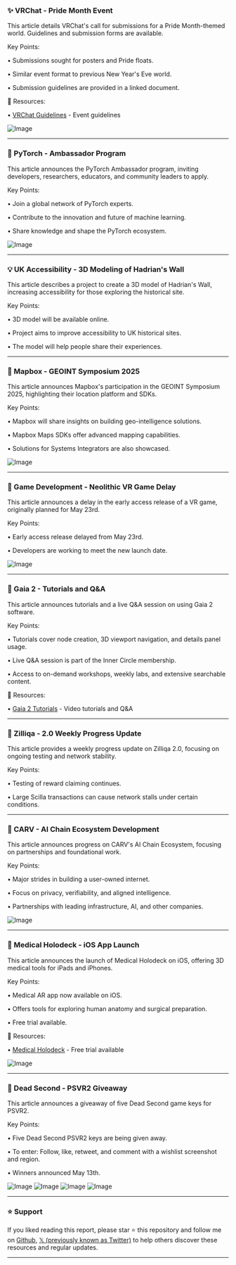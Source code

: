 ### ✨ VRChat - Pride Month Event

This article details VRChat's call for submissions for a Pride Month-themed world.  Guidelines and submission forms are available.

Key Points:

•  Submissions sought for posters and Pride floats.

•  Similar event format to previous New Year's Eve world.


•  Submission guidelines are provided in a linked document.


🔗 Resources:

• [VRChat Guidelines](https://docs.google.com/presentation/d/1xT84ES2ouMHcSRN9TmCYc7Z5nYNnmd4wZ8DrFZKvZKE…) -  Event guidelines

![Image](https://pbs.twimg.com/media/GpaZBUWXcAA17Tc?format=jpg&name=small)


---
### 🤖 PyTorch - Ambassador Program

This article announces the PyTorch Ambassador program, inviting developers, researchers, educators, and community leaders to apply.

Key Points:

• Join a global network of PyTorch experts.

• Contribute to the innovation and future of machine learning.

• Share knowledge and shape the PyTorch ecosystem.


![Image](https://pbs.twimg.com/media/Gqgw6KcWYAAVlGx?format=jpg&name=small)


---
### 💡 UK Accessibility - 3D Modeling of Hadrian's Wall

This article describes a project to create a 3D model of Hadrian's Wall, increasing accessibility for those exploring the historical site.

Key Points:

•  3D model will be available online.

•  Project aims to improve accessibility to UK historical sites.

•  The model will help people share their experiences.


---
### 🚀 Mapbox - GEOINT Symposium 2025

This article announces Mapbox's participation in the GEOINT Symposium 2025, highlighting their location platform and SDKs.

Key Points:

• Mapbox will share insights on building geo-intelligence solutions.

•  Mapbox Maps SDKs offer advanced mapping capabilities.


•  Solutions for Systems Integrators are also showcased.


![Image](https://pbs.twimg.com/media/GqxALx4WEAABgZP?format=jpg&name=small)


---
### 🤖 Game Development - Neolithic VR Game Delay

This article announces a delay in the early access release of a VR game, originally planned for May 23rd.

Key Points:

•  Early access release delayed from May 23rd.

• Developers are working to meet the new launch date.



![Image](https://pbs.twimg.com/media/GqxIC-GWoAA-ZYc?format=jpg&name=small)


---
### 🤖 Gaia 2 - Tutorials and Q&A

This article announces tutorials and a live Q&A session on using Gaia 2 software.

Key Points:

•  Tutorials cover node creation, 3D viewport navigation, and details panel usage.


•  Live Q&A session is part of the Inner Circle membership.


•  Access to on-demand workshops, weekly labs, and extensive searchable content.


🔗 Resources:

• [Gaia 2 Tutorials](https://hubs.li/Q03lZ9Hj0) -  Video tutorials and Q&A


---
### 🤖 Zilliqa - 2.0 Weekly Progress Update

This article provides a weekly progress update on Zilliqa 2.0, focusing on ongoing testing and network stability.

Key Points:

•  Testing of reward claiming continues.

•  Large Scilla transactions can cause network stalls under certain conditions.



---
### 🤖 CARV - AI Chain Ecosystem Development

This article announces progress on CARV's AI Chain Ecosystem, focusing on partnerships and foundational work.

Key Points:

•  Major strides in building a user-owned internet.


•  Focus on privacy, verifiability, and aligned intelligence.


•  Partnerships with leading infrastructure, AI, and other companies.


![Image](https://pbs.twimg.com/media/GqwLA-sXIAApNXW?format=jpg&name=small)


---
### 🚀 Medical Holodeck - iOS App Launch

This article announces the launch of Medical Holodeck on iOS, offering 3D medical tools for iPads and iPhones.

Key Points:

• Medical AR app now available on iOS.

• Offers tools for exploring human anatomy and surgical preparation.


•  Free trial available.


🔗 Resources:

• [Medical Holodeck](https://medicalholodeck.com) -  Free trial available


![Image](https://pbs.twimg.com/amplify_video_thumb/1921857896687538177/img/VxrD5dBt24pRVvkP.jpg)


---
### 🚀  Dead Second - PSVR2 Giveaway

This article announces a giveaway of five Dead Second game keys for PSVR2.

Key Points:

• Five Dead Second PSVR2 keys are being given away.

• To enter: Follow, like, retweet, and comment with a wishlist screenshot and region.


• Winners announced May 13th.


![Image](https://pbs.twimg.com/media/GquUjjgXEAAVVOt?format=jpg&name=360x360)
![Image](https://pbs.twimg.com/media/GquUjjrWQAAWbfp?format=jpg&name=360x360)
![Image](https://pbs.twimg.com/media/GquUjmPWoAAKpAB?format=jpg&name=360x360)
![Image](https://pbs.twimg.com/media/GquUjm-XoAA8SG3?format=jpg&name=360x360)


---

### ⭐️ Support

If you liked reading this report, please star ⭐️ this repository and follow me on [Github](https://github.com/Drix10), [𝕏 (previously known as Twitter)](https://x.com/DRIX_10_) to help others discover these resources and regular updates.

---